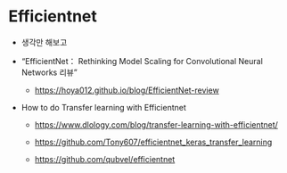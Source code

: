 # Efficientnet 

- 생각만 해보고 

- “EfficientNet： Rethinking Model Scaling for Convolutional Neural Networks 리뷰”

  - https://hoya012.github.io/blog/EfficientNet-review

- How to do Transfer learning with Efficientnet

  - https://www.dlology.com/blog/transfer-learning-with-efficientnet/
  - https://github.com/Tony607/efficientnet_keras_transfer_learning

  - https://github.com/qubvel/efficientnet